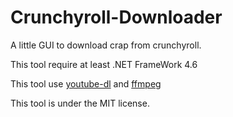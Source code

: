 # Crunchyroll-Downloader
A little GUI to download crap from crunchyroll.

This tool require at least .NET FrameWork 4.6

This tool use [youtube-dl](https://github.com/rg3/youtube-dl) and [ffmpeg](https://ffmpeg.org/)

This tool is under the MIT license.